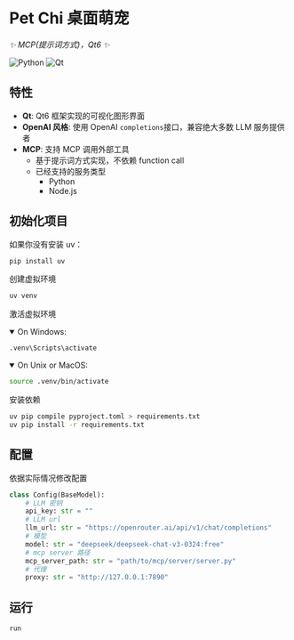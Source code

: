 # Pet Chi 桌面萌宠

_✨ MCP(提示词方式)，Qt6 ✨_

<img src="https://img.shields.io/badge/Python-3.10+-f09?style=flat&logo=Python&logoColor=fc5&labelColor=3776AB" alt="Python">
<img src="https://img.shields.io/badge/Qt-6-41CD52?style=flat&logo=Qt&logoColor=fff&labelColor=41CD52" alt="Qt">

## 特性

- **Qt**: Qt6 框架实现的可视化图形界面
- **OpenAI 风格**: 使用 OpenAI `completions`接口，兼容绝大多数 LLM 服务提供者
- **MCP**: 支持 MCP 调用外部工具
  - 基于提示词方式实现，不依赖 function call
  - 已经支持的服务类型
    - Python
    - Node.js

## 初始化项目

如果你没有安装 uv：

```sh
pip install uv
```

创建虚拟环境

```sh
uv venv
```

激活虚拟环境

<details open>
<summary>On Windows:</summary>

```sh
.venv\Scripts\activate
```

</details>

<details open>
<summary>On Unix or MacOS:</summary>

```sh
source .venv/bin/activate
```

</details>

安装依赖

```sh
uv pip compile pyproject.toml > requirements.txt
uv pip install -r requirements.txt
```

## 配置

依据实际情况修改配置

```Python
class Config(BaseModel):
    # LLM 密钥
    api_key: str = ""
    # LLM url
    llm_url: str = "https://openrouter.ai/api/v1/chat/completions"
    # 模型
    model: str = "deepseek/deepseek-chat-v3-0324:free"
    # mcp server 路径
    mcp_server_path: str = "path/to/mcp/server/server.py"
    # 代理
    proxy: str = "http://127.0.0.1:7890"
```

## 运行

```sh
run
```
